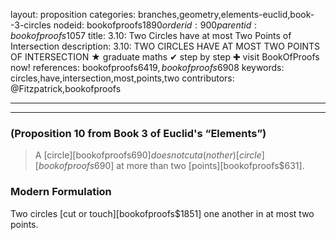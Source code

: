 layout: proposition
categories: branches,geometry,elements-euclid,book--3-circles
nodeid: bookofproofs$1890
orderid: 900
parentid: bookofproofs$1057
title: 3.10: Two Circles have at most Two Points of Intersection
description: 3.10: TWO CIRCLES HAVE AT MOST TWO POINTS OF INTERSECTION &#9733; graduate maths &#10004; step by step &#10010; visit BookOfProofs now!
references: bookofproofs$6419,bookofproofs$6908
keywords: circles,have,intersection,most,points,two
contributors: @Fitzpatrick,bookofproofs

---


---

### (Proposition 10 from Book 3 of Euclid's “Elements”)

> A [circle][bookofproofs$690] does not cut a(nother) [circle][bookofproofs$690] at more than two [points][bookofproofs$631].
### Modern Formulation

Two circles [cut or touch][bookofproofs$1851] one another in at most two points.
